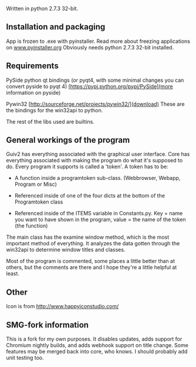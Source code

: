 Written in python 2.7.3 32-bit.

Installation and packaging
--------------------------
App is frozen to .exe with pyinstaller.
Read more about freezing applications on www.pyinstaller.org
Obviously needs python 2.7.3 32-bit installed.

Requirements
------------
PySide python qt bindings (or pyqt4, with some minimal changes you can convert pyside to pyqt 4)
[https://pypi.python.org/pypi/PySide](more information on pyside)

Pywin32
[http://sourceforge.net/projects/pywin32/](download)
These are the bindings for the win32api to python. 

The rest of the libs used are builtins.

General workings of the program
-------------------------------
Guiv2 has everything associated with the graphical user interface.
Core has everything associated with making the program do what it's supposed to do.
Every program it supports is called a 'token'. 
A token has to be:

- A function inside a programtoken sub-class. (Webbrowser, Webapp, Program or Misc)

- Referenced inside of one of the four dicts at the bottom of the Programtoken class

- Referenced inside of the ITEMS variable in Constants.py. Key = name you want to have shown in the program, value = the name of the token (the function)

The main class has the examine window method, which is the most important method of everything. It analyzes the data gotten through the win32api to determine window titles and classes.

Most of the program is commented, some places a little better than at others, but the comments are there and I hope they're a little helpful at least.

Other
-----
Icon is from http://www.happyiconstudio.com/

SMG-fork information
-----
This is a fork for my own purposes. It disables updates, adds support for Chromium nightly builds, and adds webhook support on title change. Some features may be merged back into core, who knows. I should probably add unit testing too.
